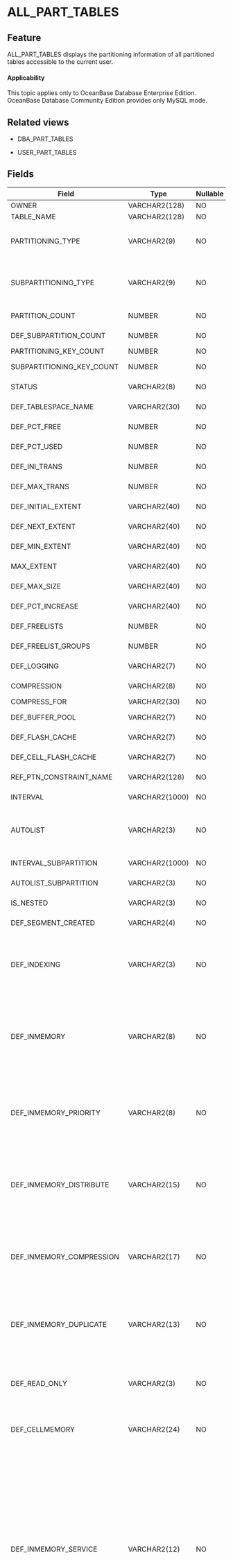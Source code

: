 ALL_PART_TABLES
====================================

Feature
-----------

ALL_PART_TABLES displays the partitioning information of all partitioned tables accessible to the current user.

<main id="notice" >
    <h4>Applicability</h4>
    <p>This topic applies only to OceanBase Database Enterprise Edition. OceanBase Database Community Edition provides only MySQL mode. </p>
  </main>

Related views
-------------

* DBA_PART_TABLES

* USER_PART_TABLES

Fields
-------------

| **Field**                 | **Type**       | **Nullable** | **Description**                                                                                                                                                                                                                                                                                                                                                                                                                                                                                                                                                                                                                                                         |
|---------------------------|----------------|--------------|-------------------------------------------------------------------------------------------------------------------------------------------------------------------------------------------------------------------------------------------------------------------------------------------------------------------------------------------------------------------------------------------------------------------------------------------------------------------------------------------------------------------------------------------------------------------------------------------------------------------------------------------------------------------------|
| OWNER                     | VARCHAR2(128)  | NO           | The owner of the partitioned table.                                                                                                                                                                                                                                                                                                                                                                                                                                                                                                                                                                                                                                     |
| TABLE_NAME                | VARCHAR2(128)  | NO           | The name of the partitioned table.                                                                                                                                                                                                                                                                                                                                                                                                                                                                                                                                                                                                                                      |
| PARTITIONING_TYPE         | VARCHAR2(9)    | NO           | The partitioning method. Valid values: <li>HASH<li> RANGE   <li> LIST                                                                                                                                                                                                                                                                                                                                                                                                                                                                                                                                                                                                   |
| SUBPARTITIONING_TYPE      | VARCHAR2(9)    | NO           | The subpartitioning method. Valid values: <li>HASH<li> RANGE   <li> LIST                                                                                                                                                                                                                                                                                                                                                                                                                                                                                                                                                                                                |
| PARTITION_COUNT           | NUMBER         | NO           | The number of partitions in the partitioned table.                                                                                                                                                                                                                                                                                                                                                                                                                                                                                                                                                                                                                      |
| DEF_SUBPARTITION_COUNT    | NUMBER         | NO           | The default number of subpartitions for a composite-partitioned table.                                                                                                                                                                                                                                                                                                                                                                                                                                                                                                                                                                                                  |
| PARTITIONING_KEY_COUNT    | NUMBER         | NO           | The number of partitioning keys.                                                                                                                                                                                                                                                                                                                                                                                                                                                                                                                                                                                                                                        |
| SUBPARTITIONING_KEY_COUNT | NUMBER         | NO           | The number of subpartitioning keys for a composite-partitioned table.                                                                                                                                                                                                                                                                                                                                                                                                                                                                                                                                                                                                   |
| STATUS                    | VARCHAR2(8)    | NO           | At present, this field is not supported and is NULL by default.                                                                                                                                                                                                                                                                                                                                                                                                                                                                                                                                                                                                         |
| DEF_TABLESPACE_NAME       | VARCHAR2(30)   | NO           | The name of the tablespace containing the partitioned table.                                                                                                                                                                                                                                                                                                                                                                                                                                                                                                                                                                                                            |
| DEF_PCT_FREE              | NUMBER         | NO           | At present, this field is not supported and is NULL by default.                                                                                                                                                                                                                                                                                                                                                                                                                                                                                                                                                                                                         |
| DEF_PCT_USED              | NUMBER         | NO           | At present, this field is not supported and is NULL by default.                                                                                                                                                                                                                                                                                                                                                                                                                                                                                                                                                                                                         |
| DEF_INI_TRANS             | NUMBER         | NO           | At present, this field is not supported and is NULL by default.                                                                                                                                                                                                                                                                                                                                                                                                                                                                                                                                                                                                         |
| DEF_MAX_TRANS             | NUMBER         | NO           | At present, this field is not supported and is NULL by default.                                                                                                                                                                                                                                                                                                                                                                                                                                                                                                                                                                                                         |
| DEF_INITIAL_EXTENT        | VARCHAR2(40)   | NO           | At present, this field is not supported and is NULL by default.                                                                                                                                                                                                                                                                                                                                                                                                                                                                                                                                                                                                         |
| DEF_NEXT_EXTENT           | VARCHAR2(40)   | NO           | At present, this field is not supported and is NULL by default.                                                                                                                                                                                                                                                                                                                                                                                                                                                                                                                                                                                                         |
| DEF_MIN_EXTENT            | VARCHAR2(40)   | NO           | At present, this field is not supported and is NULL by default.                                                                                                                                                                                                                                                                                                                                                                                                                                                                                                                                                                                                         |
| MAX_EXTENT                | VARCHAR2(40)   | NO           | At present, this field is not supported and is NULL by default.                                                                                                                                                                                                                                                                                                                                                                                                                                                                                                                                                                                                         |
| DEF_MAX_SIZE              | VARCHAR2(40)   | NO           | At present, this field is not supported and is NULL by default.                                                                                                                                                                                                                                                                                                                                                                                                                                                                                                                                                                                                         |
| DEF_PCT_INCREASE          | VARCHAR2(40)   | NO           | At present, this field is not supported and is NULL by default.                                                                                                                                                                                                                                                                                                                                                                                                                                                                                                                                                                                                         |
| DEF_FREELISTS             | NUMBER         | NO           | At present, this field is not supported and is NULL by default.                                                                                                                                                                                                                                                                                                                                                                                                                                                                                                                                                                                                         |
| DEF_FREELIST_GROUPS       | NUMBER         | NO           | At present, this field is not supported and is NULL by default.                                                                                                                                                                                                                                                                                                                                                                                                                                                                                                                                                                                                         |
| DEF_LOGGING               | VARCHAR2(7)    | NO           | At present, this field is not supported and is NULL by default.                                                                                                                                                                                                                                                                                                                                                                                                                                                                                                                                                                                                         |
| COMPRESSION               | VARCHAR2(8)    | NO           | Indicates whether compression is enabled.                                                                                                                                                                                                                                                                                                                                                                                                                                                                                                                                                                                                                               |
| COMPRESS_FOR              | VARCHAR2(30)   | NO           | The compression method.                                                                                                                                                                                                                                                                                                                                                                                                                                                                                                                                                                                                                                                 |
| DEF_BUFFER_POOL           | VARCHAR2(7)    | NO           | At present, this field is not supported and is NULL by default.                                                                                                                                                                                                                                                                                                                                                                                                                                                                                                                                                                                                         |
| DEF_FLASH_CACHE           | VARCHAR2(7)    | NO           | At present, this field is not supported and is NULL by default.                                                                                                                                                                                                                                                                                                                                                                                                                                                                                                                                                                                                         |
| DEF_CELL_FLASH_CACHE      | VARCHAR2(7)    | NO           | At present, this field is not supported and is NULL by default.                                                                                                                                                                                                                                                                                                                                                                                                                                                                                                                                                                                                         |
| REF_PTN_CONSTRAINT_NAME   | VARCHAR2(128)  | NO           | At present, this field is not supported and is NULL by default.                                                                                                                                                                                                                                                                                                                                                                                                                                                                                                                                                                                                         |
| INTERVAL                  | VARCHAR2(1000) | NO           | At present, this field is not supported and is NULL by default.                                                                                                                                                                                                                                                                                                                                                                                                                                                                                                                                                                                                         |
| AUTOLIST                  | VARCHAR2(3)    | NO           | Indicates whether the local index is partitioned through the automatic list. Valid values:<li>YES<li>NO                                                                                                                                                                                                                                                                                                                                                                                                                                                                                                                                                                 |
| INTERVAL_SUBPARTITION     | VARCHAR2(1000) | NO           | At present, this field is not supported and is NULL by default.                                                                                                                                                                                                                                                                                                                                                                                                                                                                                                                                                                                                         |
| AUTOLIST_SUBPARTITION     | VARCHAR2(3)    | NO           | At present, this field is not supported and is NULL by default.                                                                                                                                                                                                                                                                                                                                                                                                                                                                                                                                                                                                         |
| IS_NESTED                 | VARCHAR2(3)    | NO           | At present, this field is not supported and is NULL by default.                                                                                                                                                                                                                                                                                                                                                                                                                                                                                                                                                                                                         |
| DEF_SEGMENT_CREATED       | VARCHAR2(4)    | NO           | At present, this field is not supported and is NULL by default.                                                                                                                                                                                                                                                                                                                                                                                                                                                                                                                                                                                                         |
| DEF_INDEXING              | VARCHAR2(3)    | NO           | The index attribute specified for the table. Valid values:<li>ON-INDEXING: ON is explicitly specified, or the index attribute is not specified.<li>OFF-INDEXING: The index attribute is disabled.                                                                                                                                                                                                                                                                                                                                                                                                                                                                       |
| DEF_INMEMORY              | VARCHAR2(8)    | NO           | Indicates whether in-memory column store is used for partitions in the table. Valid values:<li>ENABLED: In-memory column store is enabled. This is the default value.<li>DISABLED: In-memory column store is disabled.<li>NONE: The parameter is not specified.                                                                                                                                                                                                                                                                                                                                                                                                         |
| DEF_INMEMORY_PRIORITY     | VARCHAR2(8)    | NO           | The default priority padded by in-memory column store. Valid values:<li>LOW<li>MEDIUM<li>HIGH<li>CRITICAL<li>NONE<li>NULL                                                                                                                                                                                                                                                                                                                                                                                                                                                                                                                                               |
| DEF_INMEMORY_DISTRIBUTE   | VARCHAR2(15)   | NO           | The default way that in-memory column store is allocated to partitions of the table in a Real Application Clusters (RAC) environment. Valid values:<li>AUTO<li>BY ROWID RANGE<li>BY PARTITION<li>BY SUBPARTITION                                                                                                                                                                                                                                                                                                                                                                                                                                                        |
| DEF_INMEMORY_COMPRESSION  | VARCHAR2(17)   | NO           | The default compression level for in-memory column store. Valid values:<li>NO MEMCOMPRESS<li>FOR DML<li>FOR QUERY \[ LOW \| HIGH \]<li>FOR CAPACITY \[ LOW \| HIGH \]<li>AUTO<li>NULL                                                                                                                                                                                                                                                                                                                                                                                                                                                                                   |
| DEF_INMEMORY_DUPLICATE    | VARCHAR2(13)   | NO           | The default duplicate settings for in-memory column store in the RAC environment. Valid values:<li>NO DUPLICATE<li>DUPLICATE<li>DUPLICATE<li>ALL                                                                                                                                                                                                                                                                                                                                                                                                                                                                                                                        |
| DEF_READ_ONLY             | VARCHAR2(3)    | NO           | The default settings for new partitions. Valid values:<li>YES: The new partitions are read-only by default.<li>NO: The new partitions are read/write by default.                                                                                                                                                                                                                                                                                                                                                                                                                                                                                                        |
| DEF_CELLMEMORY            | VARCHAR2(24)   | NO           | Indicates that new partitions in the parent table will inherit the default value of the CELLMEMORY property unless it is explicitly overridden.                                                                                                                                                                                                                                                                                                                                                                                                                                                                                                                         |
| DEF_INMEMORY_SERVICE      | VARCHAR2(12)   | NO           | The way that in-memory column store is padded by default for table partitioning on various instances. Valid values:<li>DEFAULTPARALLEL_INSTANCE_GROUP: Data is padded on all instances specified by the initialization parameter. This is the default value. If this parameter is not set, data is padded for all instances.<li>NONE: Data is not padded for any instance.<li>ALL: Data is padded for all instances regardless of the settings of the initialization parameter PARALLEL_INSTANCE_GROUP.<li>USER_DEFINED: Data is padded only for instances where the user-defined service is active. The service name is saved in the DEF_INMEMORY_SERVICE_NAME column. |
| DEF_INMEMORY_SERVICE_NAME | VARCHAR2(1000) | NO           | The way that in-memory column store is padded by default for table partitioning on various instances. Valid values:<li>DEFAULTPARALLEL_INSTANCE_GROUP: Data is padded on all instances specified by the initialization parameter. This is the default value. If this parameter is not set, data is padded for all instances.<li>NONE: Data is not padded for any instance.<li>ALL: Data is padded for all instances regardless of the settings of the initialization parameter PARALLEL_INSTANCE_GROUP.<li>USER_DEFINED: Data is padded only for instances where the user-defined service is active. The service name is saved in the DEF_INMEMORY_SERVICE_NAME column. |
| AUTO                      | VARCHAR2(3)    | NO           | Indicates whether the table is partitioned automatically. Valid values:<li>YES<li>NO                                                                                                                                                                                                                                                                                                                                                                                                                                                                                                                                                                                    |
